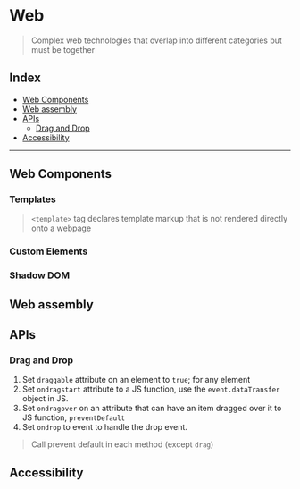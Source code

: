 <!-- omit in toc -->
# Web

> Complex web technologies that overlap into different categories but must be together

<!-- omit in toc -->
## Index

- [Web Components](#web-components)
- [Web assembly](#web-assembly)
- [APIs](#apis)
  - [Drag and Drop](#drag-and-drop)
- [Accessibility](#accessibility)

---

## Web Components

<!-- omit in toc -->
### Templates

> `<template>` tag declares template markup that is not rendered directly onto a webpage

<!-- omit in toc -->
### Custom Elements

<!-- omit in toc -->
### Shadow DOM

## Web assembly

## APIs

### Drag and Drop

1. Set `draggable` attribute on an element to `true`; for any element
2. Set `ondragstart` attribute to a JS function, use the `event.dataTransfer` object in JS.
3. Set `ondragover` on an attribute that can have an item dragged over it to JS function, `preventDefault`
4. Set `ondrop` to event to handle the drop event.

> Call prevent default in each method (except `drag`)

## Accessibility